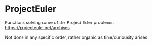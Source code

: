 # ProjectEuler
Functions solving some of the Project Euler problems: https://projecteuler.net/archives

Not done in any specific order, rather organic as time/curiousity arises
